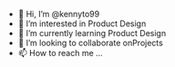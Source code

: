 - 👋 Hi, I’m @kennyto99
- 👀 I’m interested in Product Design
- 🌱 I’m currently learning Product Design
- 💞️ I’m looking to collaborate onProjects
- 📫 How to reach me ...

<!---
kennyto99/kennyto99 is a ✨ special ✨ repository because its `README.md` (this file) appears on your GitHub profile.
You can click the Preview link to take a look at your changes.
--->
